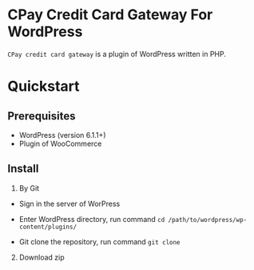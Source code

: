 # CPay Credit Card Gateway For WordPress

`CPay credit card gateway` is a plugin of WordPress written in PHP.

# Quickstart

## Prerequisites
- WordPress (version 6.1.1+)
- Plugin of WooCommerce

## Install
1. By Git
- Sign in the server of WorPress


- Enter WordPress directory, run command `cd /path/to/wordpress/wp-content/plugins/`

- Git clone the repository, run command `git clone `



2. Download zip


